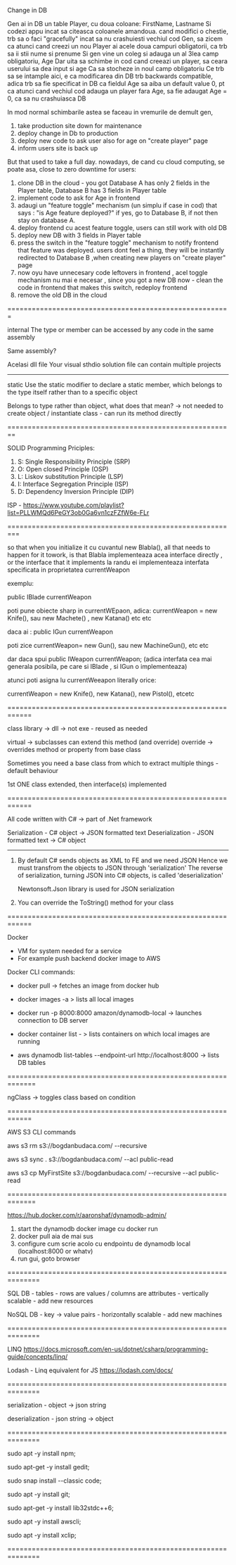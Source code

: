 Change in DB

Gen ai in DB un table Player, cu doua coloane: FirstName, Lastname
Si codezi appu incat sa citeasca coloanele amandoua. cand modifici o chestie, trb sa o faci "gracefully" incat sa nu crashuiesti vechiul cod
Gen, sa zicem ca atunci cand creezi un nou Player ai acele doua campuri obligatorii, ca trb sa ii stii nume si prenume
Si gen vine un coleg si adauga un al 3lea camp obligatoriu, Age
Dar uita sa schimbe in cod cand creeazi un player, sa ceara userului sa dea input si age
Ca sa stocheze in noul camp obligatoriu
Ce trb sa se intample aici, e ca modificarea din DB trb backwards compatible, adica trb sa fie specificat in DB ca fieldul Age sa aiba un default value 0, pt ca atunci cand vechiul cod adauga un player fara Age, sa fie adaugat Age = 0, ca sa nu crashuiasca DB

In mod normal schimbarile astea se faceau in vremurile de demult gen, 
1) take production site down for maintenance 
2) deploy change in Db to production
3) deploy new code to ask user also for age on "create player" page
4) inform users site is back up

But that used to take a full day. nowadays, de cand cu cloud computing, se poate asa, close to zero downtime for users: 

1) clone DB in the cloud - you got Database A has only 2 fields in the Player table, Database B has 3 fields in Player table
2) implement code to ask for Age in frontend
3) adaugi un "feature toggle" mechanism (un simplu if case in cod) that says : "is Age feature deployed?" if yes, go to Database B, if not then stay on database A. 
4) deploy frontend cu acest feature toggle, users can still work with old DB
5) deploy new DB with 3 fields in Player table
6) press the switch in the "feature toggle" mechanism to notify frontend that feature was deployed. users dont feel a thing, they will be instantly redirected to Database B ,when creating new players on "create player" page
7) now oyu have unnecesary code leftovers in frontend , acel toggle mechanism nu mai e necesar , since you got a new DB now - clean the code in frontend that makes this switch, redeploy frontend
8) remove the old DB in the cloud

=======================================================

internal
The type or member can be accessed by any code in the same assembly

Same assembly?

Acelasi dll file
Your visual sthdio solution file can contain multiple projects

------

static
Use the static modifier to declare a static member, which belongs to the type itself rather than to a specific object

Belongs to type rather than object, what does that mean? -> not needed to create object / instantiate class - can run its method directly


========================================================

SOLID Programming Priciples:

1. S: Single Responsibility Principle (SRP)
2. O: Open closed Principle (OSP)
3. L: Liskov substitution Principle (LSP)
4. I: Interface Segregation Principle (ISP)
5. D: Dependency Inversion Principle (DIP)

ISP - https://www.youtube.com/playlist?list=PLLWMQd6PeGY3ob0Ga6vn1czFZfW6e-FLr

=========================================================

so that when you initialize it cu cuvantul new Blabla(), all that needs to happen for it towork, is that Blabla implementeaza acea interface directly , or the interface that it implements la randu ei implementeaza interfata specificata in proprietatea currentWeapon

exemplu:

public IBlade currentWeapon

poti pune obiecte sharp in currentWEpaon, adica: currentWeapon = new Knife(), sau new Machete() , new Katana() etc etc

daca ai :
public IGun currentWeapon

poti zice currentWeapon= new Gun(), sau new MachineGun(), etc etc

dar daca spui 
public IWeapon currentWeapon; (adica interfata cea mai generala posibila, pe care si IBlade , si IGun o implementeaza)

atunci poti asigna lu currentWeeapon literally orice:

currentWeapon = new Knife(), new Katana(), new Pistol(), etcetc

============================================================

class library -> dll -> not exe - reused as needed

virtual -> subclasses can extend this method (and override)
override -> overrides method or property from base class

Sometimes you need a base class from which to extract multiple things - default behaviour

1st ONE class extended, then interface(s) implemented

============================================================

All code written with C# -> part of .Net framework

Serialization - C# object -> JSON formatted text
Deserialization - JSON formatted text -> C# object

-----------------------------------------------------------
1. By default C# sends objects as XML to FE and we need JSON
	Hence we must transfrom the objects to JSON through 'serialization'
	The reverse of serialization, turning JSON into C# objects, is called 'deserialization'

	Newtonsoft.Json library is used for JSON serialization

2. You can override the ToString() method for your class

============================================================

Docker 

- VM for system needed for a service
- For example push backend docker image to AWS

Docker CLI commands:

- docker pull -> fetches an image from docker hub
- docker images -a > lists all local images
- docker run -p 8000:8000 amazon/dynamodb-local -> launches connection to DB server
- docker container list - > lists containers on which local images are running

- aws dynamodb list-tables --endpoint-url http://localhost:8000 -> lists DB tables

=============================================================

ngClass -> toggles class based on condition

============================================================

AWS S3 CLI commands

aws s3 rm s3://bogdanbudaca.com/ --recursive

aws s3 sync . s3://bogdanbudaca.com/ --acl public-read

aws s3 cp MyFirstSite s3://bogdanbudaca.com/ --recursive --acl public-read

=============================================================

https://hub.docker.com/r/aaronshaf/dynamodb-admin/

1) start the dynamodb docker image cu docker run
2) docker pull aia de mai sus
3) configure cum scrie acolo cu endpointu de dynamodb local (localhost:8000 or whatv)
4) run gui, goto browser

==============================================================

SQL DB
	- tables - rows are values / columns are attributes
	- vertically scalable - add new resources

NoSQL DB
	- key -> value pairs
	- horizontally scalable - add new machines
	
==============================================================

LINQ
https://docs.microsoft.com/en-us/dotnet/csharp/programming-guide/concepts/linq/	

Lodash - Linq equivalent for JS
https://lodash.com/docs/

==============================================================

serialization - object -> json string

deserialization - json string -> object

==============================================================

sudo apt -y install npm;

sudo apt-get -y install gedit;

sudo snap install --classic code;

sudo apt -y install git;

sudo apt-get -y install lib32stdc++6;

sudo apt -y install awscli;

sudo apt -y install xclip;

==============================================================
